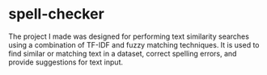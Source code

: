 # spell-checker
The project I made was designed for performing text similarity searches using a combination of TF-IDF and fuzzy matching techniques. It is used to find similar or matching text in a dataset, correct spelling errors, and provide suggestions for text input.
